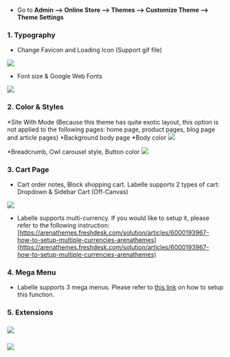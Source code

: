 * Go to **Admin --&gt; Online Store --&gt; Themes --&gt; Customize Theme --&gt; Theme Settings**

### 1. Typography
* Change Favicon and Loading Icon (Support gif file)


![](/assets/typography-1.png)

* Font size & Google Web Fonts


![](/assets/typography-2.png)

### 2. Color & Styles
*Site With Mode (Because this theme has quite exotic layout, this option is not applied to the following pages: home page, product pages, blog page and article pages)
*Background body page
*Body color
![](/assets/color-style-1.png)

*Breadcrumb, Owl carousel style, Button color
![](/assets/color-style-2.png)


### 3. Cart Page

* Cart order notes, Block shopping cart. Labelle supports 2 types of cart: Dropdown & Sidebar Cart \(Off-Canvas\)

![](/assets/cart.jpg)

* Labelle supports multi-currency. If you would like to setup it, please refer to the following instruction: [https://arenathemes.freshdesk.com/solution/articles/6000193967-how-to-setup-multiple-currencies-arenathemes](https://arenathemes.freshdesk.com/solution/articles/6000193967-how-to-setup-multiple-currencies-arenathemes)

### 4. Mega Menu

* Labelle supports 3 mega menus. Please refer to [this link](https://arenathemes.freshdesk.com/solution/articles/6000178155-how-to-setup-mega-menu-arenathemes) on how to setup this function.



### 5. Extensions

### ![](/assets/extension-1.jpg)
### ![](/assets/extension-1-b.jpg)   



